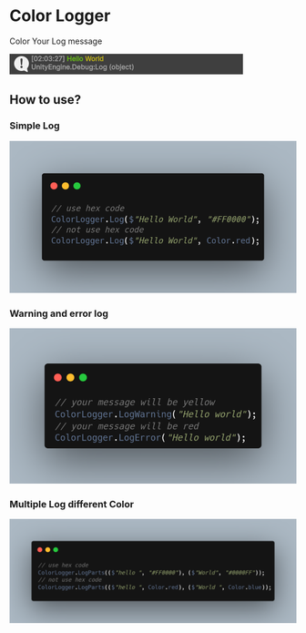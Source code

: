 # Color Logger


Color Your Log message

![image.png](https://github.com/0VENB0B/ColorLogger-Unity/blob/main/ColorLog/Preview.PNG)

## How to use?


### Simple Log
![logPart.png](https://raw.githubusercontent.com/0VENB0B/ColorLogger-Unity/refs/heads/main/ColorLog/logPart.png)


### Warning and error log
![logWarningAndError.png](https://github.com/0VENB0B/ColorLogger-Unity/blob/main/ColorLog/logWarningAndError.png?raw=true)


### Multiple Log different Color
![ColorPart.png](https://github.com/0VENB0B/ColorLogger-Unity/blob/main/ColorLog/ColorPart.png?raw=true)
